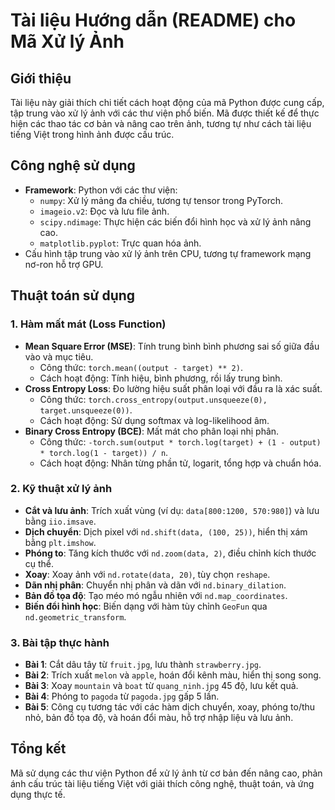 # Tài liệu Hướng dẫn (README) cho Mã Xử lý Ảnh

## Giới thiệu
Tài liệu này giải thích chi tiết cách hoạt động của mã Python được cung cấp, tập trung vào xử lý ảnh với các thư viện phổ biến. Mã được thiết kế để thực hiện các thao tác cơ bản và nâng cao trên ảnh, tương tự như cách tài liệu tiếng Việt trong hình ảnh được cấu trúc.

## Công nghệ sử dụng
- **Framework**: Python với các thư viện:
  - `numpy`: Xử lý mảng đa chiều, tương tự tensor trong PyTorch.
  - `imageio.v2`: Đọc và lưu file ảnh.
  - `scipy.ndimage`: Thực hiện các biến đổi hình học và xử lý ảnh nâng cao.
  - `matplotlib.pyplot`: Trực quan hóa ảnh.
- Cấu hình tập trung vào xử lý ảnh trên CPU, tương tự framework mạng nơ-ron hỗ trợ GPU.

## Thuật toán sử dụng

### 1. Hàm mất mát (Loss Function)
- **Mean Square Error (MSE)**: Tính trung bình bình phương sai số giữa đầu vào và mục tiêu.
  - Công thức: `torch.mean((output - target) ** 2)`.
  - Cách hoạt động: Tính hiệu, bình phương, rồi lấy trung bình.
- **Cross Entropy Loss**: Đo lường hiệu suất phân loại với đầu ra là xác suất.
  - Công thức: `torch.cross_entropy(output.unsqueeze(0), target.unsqueeze(0))`.
  - Cách hoạt động: Sử dụng softmax và log-likelihood âm.
- **Binary Cross Entropy (BCE)**: Mất mát cho phân loại nhị phân.
  - Công thức: `-torch.sum(output * torch.log(target) + (1 - output) * torch.log(1 - target)) / n`.
  - Cách hoạt động: Nhân từng phần tử, logarit, tổng hợp và chuẩn hóa.

### 2. Kỹ thuật xử lý ảnh
- **Cắt và lưu ảnh**: Trích xuất vùng (ví dụ: `data[800:1200, 570:980]`) và lưu bằng `iio.imsave`.
- **Dịch chuyển**: Dịch pixel với `nd.shift(data, (100, 25))`, hiển thị xám bằng `plt.imshow`.
- **Phóng to**: Tăng kích thước với `nd.zoom(data, 2)`, điều chỉnh kích thước cụ thể.
- **Xoay**: Xoay ảnh với `nd.rotate(data, 20)`, tùy chọn `reshape`.
- **Dãn nhị phân**: Chuyển nhị phân và dãn với `nd.binary_dilation`.
- **Bản đồ tọa độ**: Tạo méo mó ngẫu nhiên với `nd.map_coordinates`.
- **Biến đổi hình học**: Biến dạng với hàm tùy chỉnh `GeoFun` qua `nd.geometric_transform`.

### 3. Bài tập thực hành
- **Bài 1**: Cắt dâu tây từ `fruit.jpg`, lưu thành `strawberry.jpg`.
- **Bài 2**: Trích xuất `melon` và `apple`, hoán đổi kênh màu, hiển thị song song.
- **Bài 3**: Xoay `mountain` và `boat` từ `quang_ninh.jpg` 45 độ, lưu kết quả.
- **Bài 4**: Phóng to `pagoda` từ `pagoda.jpg` gấp 5 lần.
- **Bài 5**: Công cụ tương tác với các hàm dịch chuyển, xoay, phóng to/thu nhỏ, bản đồ tọa độ, và hoán đổi màu, hỗ trợ nhập liệu và lưu ảnh.

## Tổng kết
Mã sử dụng các thư viện Python để xử lý ảnh từ cơ bản đến nâng cao, phản ánh cấu trúc tài liệu tiếng Việt với giải thích công nghệ, thuật toán, và ứng dụng thực tế.